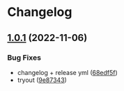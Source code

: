 # Changelog

## [1.0.1](https://github.com/stijnvanhulle/template/compare/v1.0.0...v1.0.1) (2022-11-06)


### Bug Fixes

* changelog + release yml ([68edf5f](https://github.com/stijnvanhulle/template/commit/68edf5f548531e3907b491f90688ba4c52f93e4e))
* tryout ([9e87343](https://github.com/stijnvanhulle/template/commit/9e8734367f8c806f6443d6a7b9ec9303e89d06c8))
